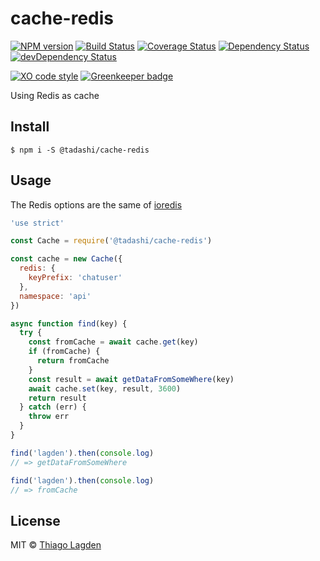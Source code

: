 # cache-redis

[![NPM version][npm-img]][npm]
[![Build Status][ci-img]][ci]
[![Coverage Status][coveralls-img]][coveralls]
[![Dependency Status][dep-img]][dep]
[![devDependency Status][devDep-img]][devDep]

[![XO code style][xo-img]][xo]
[![Greenkeeper badge][greenkeeper-img]][greenkeeper]

[npm-img]:         https://img.shields.io/npm/v/@tadashi/cache-redis.svg
[npm]:             https://www.npmjs.com/package/@tadashi/cache-redis
[ci-img]:          https://travis-ci.org/lagden/cache-redis.svg
[ci]:              https://travis-ci.org/lagden/cache-redis
[coveralls-img]:   https://coveralls.io/repos/github/lagden/cache-redis/badge.svg?branch=master
[coveralls]:       https://coveralls.io/github/lagden/cache-redis?branch=master
[dep-img]:         https://david-dm.org/lagden/cache-redis.svg
[dep]:             https://david-dm.org/lagden/cache-redis
[devDep-img]:      https://david-dm.org/lagden/cache-redis/dev-status.svg
[devDep]:          https://david-dm.org/lagden/cache-redis#info=devDependencies
[xo-img]:          https://img.shields.io/badge/code_style-XO-5ed9c7.svg
[xo]:              https://github.com/sindresorhus/xo
[greenkeeper-img]: https://badges.greenkeeper.io/lagden/cache-redis.svg
[greenkeeper]:     https://greenkeeper.io/


Using Redis as cache


## Install

```
$ npm i -S @tadashi/cache-redis
```


## Usage

The Redis options are the same of [ioredis](https://github.com/luin/ioredis/blob/master/API.md#new-redisport-host-options)

```js
'use strict'

const Cache = require('@tadashi/cache-redis')

const cache = new Cache({
  redis: {
    keyPrefix: 'chatuser'
  },
  namespace: 'api'
})

async function find(key) {
  try {
    const fromCache = await cache.get(key)
    if (fromCache) {
      return fromCache
    }
    const result = await getDataFromSomeWhere(key)
    await cache.set(key, result, 3600)
    return result
  } catch (err) {
    throw err
  }
}

find('lagden').then(console.log)
// => getDataFromSomeWhere

find('lagden').then(console.log)
// => fromCache
```


## License

MIT © [Thiago Lagden](http://lagden.in)
